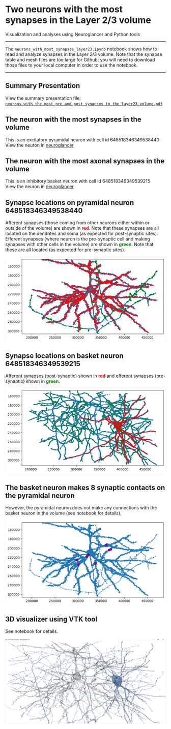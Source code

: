 # Two neurons with the most synapses in the Layer 2/3 volume
Visualization and analyses using Neuroglancer and Python tools

***

The `neurons_with_most_synapses_layer23.ipynb` notebook shows how to read and analyze synapses in the Layer 2/3 volume. Note that the synapse table and mesh files are too large for Github; you will need to download those files to your local computer in order to use the notebook.

***

## Summary Presentation
View the summary presentation file: [`neurons_with_the_most_pre_and_post_synapses_in_the_layer23_volume.pdf`](https://github.com/shandran/layer23-volume/blob/main/most_synapses/neurons_with_the_most_pre_and_post_synapses_in_the_layer23_volume.pdf)

## The neuron with the most synapses in the volume
This is an excitatory pyramidal neuron with cell id 648518346349538440  
View the neuron in [neuroglancer](https://neuromancer-seung-import.appspot.com/#!%7B%22layers%22:%5B%7B%22source%22:%22precomputed://gs://microns_public_datasets/pinky100_v0/son_of_alignment_v15_rechunked%22%2C%22type%22:%22image%22%2C%22blend%22:%22default%22%2C%22shaderControls%22:%7B%7D%2C%22name%22:%22EM%22%7D%2C%7B%22source%22:%22precomputed://gs://microns_public_datasets/pinky100_v185/seg%22%2C%22type%22:%22segmentation%22%2C%22selectedAlpha%22:0.51%2C%22segmentColors%22:%7B%22648518346349538440%22:%22#ff33da%22%7D%2C%22segments%22:%5B%22648518346349538440%22%5D%2C%22skeletonRendering%22:%7B%22mode2d%22:%22lines_and_points%22%2C%22mode3d%22:%22lines%22%7D%2C%22name%22:%22cell_segmentation_v185%22%7D%2C%7B%22source%22:%22precomputed://matrix://sseung-archive/pinky100-clefts/mip1_d2_1175k%22%2C%22type%22:%22segmentation%22%2C%22skeletonRendering%22:%7B%22mode2d%22:%22lines_and_points%22%2C%22mode3d%22:%22lines%22%7D%2C%22name%22:%22synapses%22%7D%2C%7B%22source%22:%22precomputed://matrix://sseung-archive/pinky100-mito/seg_191220%22%2C%22type%22:%22segmentation%22%2C%22skeletonRendering%22:%7B%22mode2d%22:%22lines_and_points%22%2C%22mode3d%22:%22lines%22%7D%2C%22name%22:%22mitochondria%22%7D%2C%7B%22source%22:%22precomputed://matrix://sseung-archive/pinky100-nuclei/seg%22%2C%22type%22:%22segmentation%22%2C%22skeletonRendering%22:%7B%22mode2d%22:%22lines_and_points%22%2C%22mode3d%22:%22lines%22%7D%2C%22name%22:%22nuclei%22%7D%5D%2C%22navigation%22:%7B%22pose%22:%7B%22position%22:%7B%22voxelSize%22:%5B4%2C4%2C40%5D%2C%22voxelCoordinates%22:%5B81726.65625%2C55977.7734375%2C1032.9140625%5D%7D%7D%2C%22zoomFactor%22:383.0066650796121%7D%2C%22perspectiveOrientation%22:%5B-0.00825042650103569%2C0.06130112707614899%2C-0.0012821174459531903%2C0.9980843663215637%5D%2C%22perspectiveZoom%22:2016.9180709086706%2C%22showSlices%22:false%2C%22selectedLayer%22:%7B%22layer%22:%22cell_segmentation_v185%22%2C%22visible%22:true%7D%2C%22layout%22:%7B%22type%22:%223d%22%2C%22orthographicProjection%22:true%7D%7D)

## The neuron with the most axonal synapses in the volume

This is an inhibitory basket neuron with cell id 648518346349539215  
View the neuron in [neuroglancer](https://neuromancer-seung-import.appspot.com/#!%7B%22layers%22:%5B%7B%22source%22:%22precomputed://gs://microns_public_datasets/pinky100_v0/son_of_alignment_v15_rechunked%22%2C%22type%22:%22image%22%2C%22blend%22:%22default%22%2C%22shaderControls%22:%7B%7D%2C%22name%22:%22EM%22%7D%2C%7B%22source%22:%22precomputed://gs://microns_public_datasets/pinky100_v185/seg%22%2C%22type%22:%22segmentation%22%2C%22selectedAlpha%22:0.51%2C%22segments%22:%5B%22648518346349539215%22%5D%2C%22skeletonRendering%22:%7B%22mode2d%22:%22lines_and_points%22%2C%22mode3d%22:%22lines%22%7D%2C%22name%22:%22cell_segmentation_v185%22%7D%2C%7B%22source%22:%22precomputed://matrix://sseung-archive/pinky100-clefts/mip1_d2_1175k%22%2C%22type%22:%22segmentation%22%2C%22skeletonRendering%22:%7B%22mode2d%22:%22lines_and_points%22%2C%22mode3d%22:%22lines%22%7D%2C%22name%22:%22synapses%22%7D%2C%7B%22source%22:%22precomputed://matrix://sseung-archive/pinky100-mito/seg_191220%22%2C%22type%22:%22segmentation%22%2C%22skeletonRendering%22:%7B%22mode2d%22:%22lines_and_points%22%2C%22mode3d%22:%22lines%22%7D%2C%22name%22:%22mitochondria%22%7D%2C%7B%22source%22:%22precomputed://matrix://sseung-archive/pinky100-nuclei/seg%22%2C%22type%22:%22segmentation%22%2C%22skeletonRendering%22:%7B%22mode2d%22:%22lines_and_points%22%2C%22mode3d%22:%22lines%22%7D%2C%22name%22:%22nuclei%22%7D%5D%2C%22navigation%22:%7B%22pose%22:%7B%22position%22:%7B%22voxelSize%22:%5B4%2C4%2C40%5D%2C%22voxelCoordinates%22:%5B81505.3359375%2C57426.09765625%2C714.219970703125%5D%7D%7D%2C%22zoomFactor%22:383.0066650796121%7D%2C%22perspectiveOrientation%22:%5B-0.00825042650103569%2C0.06130112707614899%2C-0.0012821174459531903%2C0.9980843663215637%5D%2C%22perspectiveZoom%22:2056.5813672461986%2C%22showSlices%22:false%2C%22selectedLayer%22:%7B%22layer%22:%22cell_segmentation_v185%22%2C%22visible%22:true%7D%2C%22layout%22:%7B%22type%22:%223d%22%2C%22orthographicProjection%22:true%7D%7D)

## Synapse locations on pyramidal neuron 648518346349538440
Afferent synapses (those coming from other neurons either within or outside of the volume) are shown in <span style="color:red">**red**</span>. Note that these synapses are all located on the dendrites and soma (as expected for post-synaptic sites).  
Efferent synapses (where neuron is the pre-synaptic cell and making synapses with other cells in the volume) are shown in <span style="color:green">**green**</span>. Note that these are all located (as expected for pre-synaptic sites).

![Synapses on pyramidal neuron 648518346349538440](pyramidal_neuron.png "pyramidal neuron 648518346349538440")


## Synapse locations on basket neuron 648518346349539215
Afferent synapses (post-synaptic) shown in <span style="color:red">**red**</span> and efferent synapses (pre-synaptic) shown in <span style="color:green">**green**</span>.  

![Synapses on basket neuron 648518346349539215](basket_neuron.png "basket neuron 648518346349539215")


## The basket neuron makes 8 synaptic contacts on the pyramidal neuron
However, the pyramidal neuron does not make any connections with the basket neuron in the volume (see notebook for details).  

![Synaptic connections from basket neuron to pyramidal neuron](pre_to_post_sites.png "synaptic locations from basket neuron")


## 3D visualizer using VTK tool
See notebook for details.

![Screenshot from OpenGL interactive 3d visualization tool](vtk_3d_visualization.png "OpenGL 3d visualization tool")


